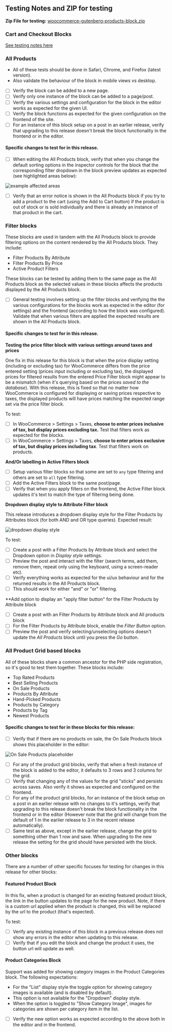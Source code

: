 ## Testing Notes and ZIP for testing

**Zip File for testing:**
[woocommerce-gutenberg-products-block.zip](https://github.com/woocommerce/woocommerce-gutenberg-products-block/archive/v2.6.0.zip)


### Cart and Checkout Blocks

[See testing notes here](https://github.com/woocommerce/woocommerce-gutenberg-products-block/tree/master/docs/testing/cart-checkout)

### All Products

- All of these tests should be done in Safari, Chrome, and Firefox (latest version).
- Also validate the behaviour of the block in mobile views vs desktop.

* [ ] Verify the block can be added to a new page.
* [ ] Verify only one instance of the block can be added to a page/post.
* [ ] Verify the various settings and configuration for the block in the editor works as expected for the given UI.
* [ ] Verify the block functions as expected for the given configuration on the frontend of the site.
* [ ] For an instance of this block setup on a post in an earlier release, verify that upgrading to this release doesn't break the block functionality in the frontend or in the editor.

#### Specific changes to test for in this release.

* [ ]  When editing the All Products block, verify that when you change the default sorting options in the inspector controls for the block that the corresponding filter dropdown in the block preview updates as expected (see highlighted areas below):

![example affected areas](https://user-images.githubusercontent.com/2207451/71814247-15521400-307c-11ea-92da-8f4073492397.png)

* [ ] Verify that an error notice is shown in the All Products block if you try to add a product to the cart (using the Add to Cart button) if the product is out of stock or is sold individually and there is already an instance of that product in the cart.

### Filter blocks

These blocks are used in tandem with the All Products block to provide filtering options on the content rendered by the All Products block. They include:

- Filter Products By Attribute
- Filter Products By Price
- Active Product Filters

These blocks can be tested by adding them to the same page as the All Products block as the selected values in these blocks affects the products displayed by the All Products block.

* [ ] General testing involves setting up the filter blocks and verifying the the various configurations for the blocks work as expected in the editor (for settings) and the frontend (according to how the block was configured). Validate that when various filters are applied the expected results are shown in the All Products block.

#### Specific changes to test for in this release.

**Testing the price filter block with various settings around taxes and prices**

One fix in this release for this block is that when the price display setting (including or excluding tax) for WooCommerce differs from the price entered setting (prices input including or excluding tax), the displayed prices for filtered results from the entered Price Filter block might appear to be a mismatch (when it's querying based on the prices _saved to the database_). With this release, this is fixed so that no matter how WooCommerce is configured for displaying or saving prices respective to taxes, the displayed products will have prices matching the expected range set via the price filter block.

To test:
* [ ] In WooCommerce > Settings > Taxes, **choose to enter prices inclusive of tax, but display prices excluding tax.** Test that filters work as expected for the blocks.
* [ ] In WooCommerce > Settings > Taxes, **choose to enter prices exclusive of tax, but display prices including tax**. Test that filters work on products.

**And/Or labelling in Active Filters block**

* [ ] Setup various filter blocks so that some are set to `any` type filtering and others are set to `all` type filtering.
* [ ] Add the Active Filters block to the same post/page.
* [ ] Verify that when you apply filters on the frontend, the Active Filter block updates it's text to match the type of filtering being done.

**Dropdown display style to Attribute Filter block**

This release introduces a dropdown display style for the Filter Products by Attributes block (for both AND and OR type queries). Expected result:

![dropdown display style](https://user-images.githubusercontent.com/3616980/69569869-db8ee780-0fbe-11ea-80f9-52fd95c9be20.gif)

To test:

* [ ] Create a post with a Filter Products by Attribute block and select the Dropdown option in _Display style_ settings.
* [ ] Preview the post and interact with the filter (search terms, add them, remove them, repeat only using the keyboard, using a screen-reader etc).
* [ ] Verify everything works as expected for the ui/ux behaviour and for the returned results in the All Products block.
* [ ] This should work for either "and" or "or" filtering.

**Add option to display an "apply filter button" for the Filter Products by Attribute block

* [ ] Create a post with an Filter Products by Attribute block and All products block
* [ ] For the Filter Products by Attribute block, enable the _Filter Button_ option.
* [ ] Preview the post and verify selecting/unselecting options doesn't update the _All Products_ block until you press the _Go_ button.

### All Product Grid based blocks

All of these blocks share a common ancestor for the PHP side registration, so it's good to test them together. These blocks include:

- Top Rated Products
- Best Selling Products
- On Sale Products
- Products By Attribute
- Hand-Picked Products
- Products by Category
- Products by Tag
- Newest Products

#### Specific changes to test for in these blocks for this release:

* [ ] Verify that if there are no products on sale, the On Sale Products block shows this placeholder in the editor:

![On Sale Products placeholder](https://user-images.githubusercontent.com/90977/71984453-c2fe2800-3220-11ea-9b6e-fd3c9ca2ece2.png)

* [ ] For any of the product grid blocks, verify that when a fresh instance of the block is added to the editor, it defaults to 3 rows and 3 columns for the grid.
* [ ] Verify that changing any of the values for the grid "sticks" and persists across saves. Also verify it shows as expected and configured on the frontend.
* [ ] For any of the product grid blocks, for an instance of the block setup on a post in an earlier release with no changes to it's settings, verify that upgrading to this release doesn't break the block functionality in the frontend or in the editor (However note that the grid will change from the default of 1 in the earlier release to 3 in the recent release automatically).
* [ ] Same test as above, except in the earlier release, change the grid to something other than 1 row and save. When upgrading to the new release the setting for the grid should have persisted with the block.

### Other blocks

There are a number of other specific focuses for testing for changes in this release for other blocks:

#### Featured Product Block

In this fix, when a product is changed for an existing featured product block, the link in the button updates to the page for the new product. Note, if there is a custom url applied when the product is changed, this will be replaced by the url to the product (that's expected).

To test:

* [ ] Verify any existing instance of this block in a previous release does not show any errors in the editor when updating to this release.
* [ ] Verify that if you edit the block and change the product it uses, the button url will update as well.

#### Product Categories Block

Support was added for showing category images in the Product Categories block. The following expectations:

- For the "List" display style the toggle option for showing category images is available (and is disabled by default).
- This option is not available for the "Dropdown" display style.
- When the option is toggled to "Show Category Image", images for categories are shown per category item in the list.

* [ ] Verify the new option works as expected according to the above both in the editor and in the frontend.
